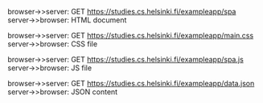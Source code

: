 browser->>server: GET https://studies.cs.helsinki.fi/exampleapp/spa
server->>browser: HTML document

browser->>server: GET https://studies.cs.helsinki.fi/exampleapp/main.css
server->>browser: CSS file

browser->>server: GET https://studies.cs.helsinki.fi/exampleapp/spa.js
server->>browser: JS file

browser->>server: GET https://studies.cs.helsinki.fi/exampleapp/data.json
server->>browser: JSON content
